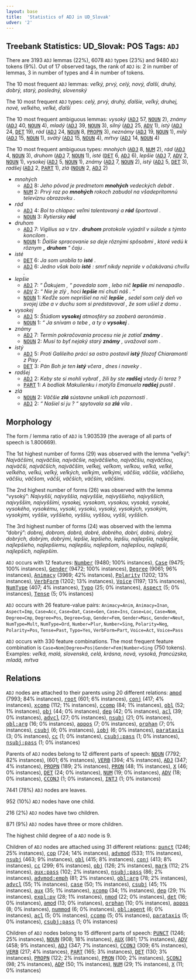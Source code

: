 ```yaml
---
layout: base
title:  'Statistics of ADJ in UD_Slovak'
udver: '2'
---
```


## Treebank Statistics: UD_Slovak: POS Tags: `ADJ`

There are 3193 `ADJ` lemmas (22%), 6078 `ADJ` types (23%) and 9480 `ADJ` tokens (9%).
Out of 17 observed tags, the rank of `ADJ` is: 2 in number of lemmas, 3 in number of types and 4 in number of tokens.

The 10 most frequent `ADJ` lemmas: <em>veľký, prvý, celý, nový, ďalší, druhý, dobrý, starý, posledný, slovenský</em>

The 10 most frequent `ADJ` types:  <em>celý, prvý, druhý, ďalšie, veľký, druhej, nové, veľkého, veľké, ďalší</em>

The 10 most frequent ambiguous lemmas: <em>vysoký</em> (<tt><a href="sk-pos-ADJ.html">ADJ</a></tt> 57, <tt><a href="sk-pos-NOUN.html">NOUN</a></tt> 2), <em>známy</em> (<tt><a href="sk-pos-ADJ.html">ADJ</a></tt> 40, <tt><a href="sk-pos-NOUN.html">NOUN</a></tt> 4), <em>mladý</em> (<tt><a href="sk-pos-ADJ.html">ADJ</a></tt> 39, <tt><a href="sk-pos-NOUN.html">NOUN</a></tt> 3), <em>silný</em> (<tt><a href="sk-pos-ADJ.html">ADJ</a></tt> 25, <tt><a href="sk-pos-ADV.html">ADV</a></tt> 1), <em>istý</em> (<tt><a href="sk-pos-ADJ.html">ADJ</a></tt> 24, <tt><a href="sk-pos-DET.html">DET</a></tt> 19), <em>rád</em> (<tt><a href="sk-pos-ADJ.html">ADJ</a></tt> 24, <tt><a href="sk-pos-NOUN.html">NOUN</a></tt> 8, <tt><a href="sk-pos-PROPN.html">PROPN</a></tt> 3), <em>neznámy</em> (<tt><a href="sk-pos-ADJ.html">ADJ</a></tt> 19, <tt><a href="sk-pos-NOUN.html">NOUN</a></tt> 1), <em>milý</em> (<tt><a href="sk-pos-ADJ.html">ADJ</a></tt> 15, <tt><a href="sk-pos-NOUN.html">NOUN</a></tt> 1), <em>svätý</em> (<tt><a href="sk-pos-ADJ.html">ADJ</a></tt> 15, <tt><a href="sk-pos-NOUN.html">NOUN</a></tt> 4), <em>mŕtvy</em> (<tt><a href="sk-pos-ADJ.html">ADJ</a></tt> 14, <tt><a href="sk-pos-NOUN.html">NOUN</a></tt> 4)

The 10 most frequent ambiguous types:  <em>mnohých</em> (<tt><a href="sk-pos-ADJ.html">ADJ</a></tt> 8, <tt><a href="sk-pos-NUM.html">NUM</a></tt> 2), <em>rád</em> (<tt><a href="sk-pos-ADJ.html">ADJ</a></tt> 4, <tt><a href="sk-pos-NOUN.html">NOUN</a></tt> 3), <em>druhom</em> (<tt><a href="sk-pos-ADJ.html">ADJ</a></tt> 7, <tt><a href="sk-pos-NOUN.html">NOUN</a></tt> 1), <em>isté</em> (<tt><a href="sk-pos-DET.html">DET</a></tt> 6, <tt><a href="sk-pos-ADJ.html">ADJ</a></tt> 6), <em>lepšie</em> (<tt><a href="sk-pos-ADJ.html">ADJ</a></tt> 7, <tt><a href="sk-pos-ADV.html">ADV</a></tt> 2, <tt><a href="sk-pos-NOUN.html">NOUN</a></tt> 1), <em>vysokej</em> (<tt><a href="sk-pos-ADJ.html">ADJ</a></tt> 5, <tt><a href="sk-pos-NOUN.html">NOUN</a></tt> 1), <em>známy</em> (<tt><a href="sk-pos-ADJ.html">ADJ</a></tt> 7, <tt><a href="sk-pos-NOUN.html">NOUN</a></tt> 2), <em>istý</em> (<tt><a href="sk-pos-ADJ.html">ADJ</a></tt> 5, <tt><a href="sk-pos-DET.html">DET</a></tt> 3), <em>radšej</em> (<tt><a href="sk-pos-ADJ.html">ADJ</a></tt> 2, <tt><a href="sk-pos-PART.html">PART</a></tt> 1), <em>zlá</em> (<tt><a href="sk-pos-NOUN.html">NOUN</a></tt> 2, <tt><a href="sk-pos-ADJ.html">ADJ</a></tt> 2)


* <em>mnohých</em>
  * <tt><a href="sk-pos-ADJ.html">ADJ</a></tt> 8: <em>Jeho pôvod je predmetom <b>mnohých</b> vedeckých debát .</em>
  * <tt><a href="sk-pos-NUM.html">NUM</a></tt> 2: <em>Prvý raz po <b>mnohých</b> rokoch zabudol na všadeprítomnú televíznu obrazovku .</em>
* <em>rád</em>
  * <tt><a href="sk-pos-ADJ.html">ADJ</a></tt> 4: <em>Bol to chlapec veľmi talentovaný a <b>rád</b> športoval .</em>
  * <tt><a href="sk-pos-NOUN.html">NOUN</a></tt> 3: <em>Rytiersky <b>rád</b></em>
* <em>druhom</em>
  * <tt><a href="sk-pos-ADJ.html">ADJ</a></tt> 7: <em>Vigilius sa v tzv . <b>druhom</b> protokole vyjadril v súlade s týmto koncilom .</em>
  * <tt><a href="sk-pos-NOUN.html">NOUN</a></tt> 1: <em>Ďalšie spracovanie sa deje rôznými spôsobmi , ktoré vedú k rôznym „ <b>druhom</b> “ čaju .</em>
* <em>isté</em>
  * <tt><a href="sk-pos-DET.html">DET</a></tt> 6: <em>Ja som urobila to <b>isté</b> .</em>
  * <tt><a href="sk-pos-ADJ.html">ADJ</a></tt> 6: <em>Jedno však bolo <b>isté</b> : smrť nikdy nepríde v očakávanú chvíľu .</em>
* <em>lepšie</em>
  * <tt><a href="sk-pos-ADJ.html">ADJ</a></tt> 7: <em>“ Ďakujem , “ povedala som , lebo nič <b>lepšie</b> mi nenapadlo .</em>
  * <tt><a href="sk-pos-ADV.html">ADV</a></tt> 2: <em>“ Nie je zlý , hoci <b>lepšie</b> mi chutí náš . “</em>
  * <tt><a href="sk-pos-NOUN.html">NOUN</a></tt> 1: <em>Keďže som neprišiel na nič <b>lepšie</b> , sedel som celý deň vo svojej izbe a v duchu som si predstavoval , že som ušiel z domu .</em>
* <em>vysokej</em>
  * <tt><a href="sk-pos-ADJ.html">ADJ</a></tt> 5: <em>Štúdiom <b>vysokej</b> atmosféry sa zaoberá aeronómia .</em>
  * <tt><a href="sk-pos-NOUN.html">NOUN</a></tt> 1: <em>“ Ja snívam o tebe , a ty o <b>vysokej</b> .</em>
* <em>známy</em>
  * <tt><a href="sk-pos-ADJ.html">ADJ</a></tt> 7: <em>Termín pokračovania procesu nie je zatiaľ <b>známy</b> .</em>
  * <tt><a href="sk-pos-NOUN.html">NOUN</a></tt> 2: <em>Musí to byť nejaký starý <b>známy</b> , uvažoval som .</em>
* <em>istý</em>
  * <tt><a href="sk-pos-ADJ.html">ADJ</a></tt> 5: <em>Proti Galileiho práci sa ostro postavil <b>istý</b> filozof Chiaramonti z Pisy .</em>
  * <tt><a href="sk-pos-DET.html">DET</a></tt> 3: <em>Pán Boh je ten <b>istý</b> včera , dnes i naveky .</em>
* <em>radšej</em>
  * <tt><a href="sk-pos-ADJ.html">ADJ</a></tt> 2: <em>Keby ste si mohli vybrať , žili by ste <b>radšej</b> vtedy či teraz ?</em>
  * <tt><a href="sk-pos-PART.html">PART</a></tt> 1: <em>A bodliak Makulienku i motýľa Emanuela <b>radšej</b> pustil .</em>
* <em>zlá</em>
  * <tt><a href="sk-pos-NOUN.html">NOUN</a></tt> 2: <em>Väčšie <b>zlá</b> sústavne unikali ich pozornosti .</em>
  * <tt><a href="sk-pos-ADJ.html">ADJ</a></tt> 2: <em>“ Našiel si ju ? “ spytovala sa <b>zlá</b> víla .</em>

## Morphology

The form / lemma ratio of `ADJ` is 1.903539 (the average of all parts of speech is 1.800669).

The 1st highest number of forms (29) was observed with the lemma “veľký”: <em>Najväčšími, najväčšia, najväčšie, najväčšieho, najväčšiu, najväčšou, najväčší, najväčších, najväčším, veľkej, veľkom, veľkou, veľká, veľké, veľkého, veľkú, veľký, veľkých, veľkým, veľkými, väčšia, väčšie, väčšieho, väčšiu, väčšom, väčší, väčších, väčším, väčšími</em>.

The 2nd highest number of forms (26) was observed with the lemma “vysoký”: <em>Najvyšší, najvyššia, najvyššie, najvyššieho, najvyšších, najvyšším, najvyššími, vysokej, vysokom, vysokou, vysoká, vysoké, vysokého, vysokému, vysokí, vysokú, vysoký, vysokých, vysokým, vysokými, vyššie, vyššieho, vyššiu, vyššou, vyšší, vyšších</em>.

The 3rd highest number of forms (24) was observed with the lemma “dobrý”: <em>dobrej, dobrom, dobrá, dobré, dobrého, dobrí, dobrú, dobrý, dobrých, dobrým, dobrými, lepšie, lepšieho, lepšiu, najlepšia, najlepšie, najlepšieho, najlepšiemu, najlepšiu, najlepšom, najlepšou, najlepší, najlepších, najlepším</em>.

`ADJ` occurs with 12 features: <tt><a href="sk-feat-Number.html">Number</a></tt> (9480; 100% instances), <tt><a href="sk-feat-Case.html">Case</a></tt> (9475; 100% instances), <tt><a href="sk-feat-Gender.html">Gender</a></tt> (9472; 100% instances), <tt><a href="sk-feat-Degree.html">Degree</a></tt> (9061; 96% instances), <tt><a href="sk-feat-Animacy.html">Animacy</a></tt> (3969; 42% instances), <tt><a href="sk-feat-Polarity.html">Polarity</a></tt> (1202; 13% instances), <tt><a href="sk-feat-VerbForm.html">VerbForm</a></tt> (1202; 13% instances), <tt><a href="sk-feat-Voice.html">Voice</a></tt> (1197; 13% instances), <tt><a href="sk-feat-NumType.html">NumType</a></tt> (407; 4% instances), <tt><a href="sk-feat-Typo.html">Typo</a></tt> (25; 0% instances), <tt><a href="sk-feat-Aspect.html">Aspect</a></tt> (5; 0% instances), <tt><a href="sk-feat-Tense.html">Tense</a></tt> (5; 0% instances)

`ADJ` occurs with 26 feature-value pairs: `Animacy=Anim`, `Animacy=Inan`, `Aspect=Imp`, `Case=Acc`, `Case=Dat`, `Case=Gen`, `Case=Ins`, `Case=Loc`, `Case=Nom`, `Degree=Cmp`, `Degree=Pos`, `Degree=Sup`, `Gender=Fem`, `Gender=Masc`, `Gender=Neut`, `NumType=Mult`, `NumType=Ord`, `Number=Plur`, `Number=Sing`, `Polarity=Neg`, `Polarity=Pos`, `Tense=Past`, `Typo=Yes`, `VerbForm=Part`, `Voice=Act`, `Voice=Pass`

`ADJ` occurs with 330 feature combinations.
The most frequent feature combination is `Case=Nom|Degree=Pos|Gender=Fem|Number=Sing` (750 tokens).
Examples: <em>veľká, malá, slovenská, celá, krásna, nová, vysoká, francúzska, mladá, mŕtva</em>


## Relations

`ADJ` nodes are attached to their parents using 20 different relations: <tt><a href="sk-dep-amod.html">amod</a></tt> (7993; 84% instances), <tt><a href="sk-dep-root.html">root</a></tt> (601; 6% instances), <tt><a href="sk-dep-conj.html">conj</a></tt> (417; 4% instances), <tt><a href="sk-dep-xcomp.html">xcomp</a></tt> (112; 1% instances), <tt><a href="sk-dep-ccomp.html">ccomp</a></tt> (84; 1% instances), <tt><a href="sk-dep-obl.html">obl</a></tt> (52; 1% instances), <tt><a href="sk-dep-obj.html">obj</a></tt> (44; 0% instances), <tt><a href="sk-dep-dep.html">dep</a></tt> (42; 0% instances), <tt><a href="sk-dep-acl.html">acl</a></tt> (39; 0% instances), <tt><a href="sk-dep-advcl.html">advcl</a></tt> (27; 0% instances), <tt><a href="sk-dep-nsubj.html">nsubj</a></tt> (21; 0% instances), <tt><a href="sk-dep-obl-arg.html">obl:arg</a></tt> (16; 0% instances), <tt><a href="sk-dep-appos.html">appos</a></tt> (7; 0% instances), <tt><a href="sk-dep-orphan.html">orphan</a></tt> (7; 0% instances), <tt><a href="sk-dep-csubj.html">csubj</a></tt> (6; 0% instances), <tt><a href="sk-dep-iobj.html">iobj</a></tt> (6; 0% instances), <tt><a href="sk-dep-parataxis.html">parataxis</a></tt> (3; 0% instances), <tt><a href="sk-dep-cc.html">cc</a></tt> (1; 0% instances), <tt><a href="sk-dep-csubj-pass.html">csubj:pass</a></tt> (1; 0% instances), <tt><a href="sk-dep-nsubj-pass.html">nsubj:pass</a></tt> (1; 0% instances)

Parents of `ADJ` nodes belong to 12 different parts of speech: <tt><a href="sk-pos-NOUN.html">NOUN</a></tt> (7792; 82% instances),  (601; 6% instances), <tt><a href="sk-pos-VERB.html">VERB</a></tt> (394; 4% instances), <tt><a href="sk-pos-ADJ.html">ADJ</a></tt> (347; 4% instances), <tt><a href="sk-pos-PROPN.html">PROPN</a></tt> (189; 2% instances), <tt><a href="sk-pos-PRON.html">PRON</a></tt> (48; 1% instances), <tt><a href="sk-pos-X.html">X</a></tt> (46; 0% instances), <tt><a href="sk-pos-DET.html">DET</a></tt> (24; 0% instances), <tt><a href="sk-pos-NUM.html">NUM</a></tt> (19; 0% instances), <tt><a href="sk-pos-ADV.html">ADV</a></tt> (18; 0% instances), <tt><a href="sk-pos-CCONJ.html">CCONJ</a></tt> (1; 0% instances), <tt><a href="sk-pos-INTJ.html">INTJ</a></tt> (1; 0% instances)

7441 (78%) `ADJ` nodes are leaves.

952 (10%) `ADJ` nodes have one child.

216 (2%) `ADJ` nodes have two children.

871 (9%) `ADJ` nodes have three or more children.

The highest child degree of a `ADJ` node is 9.

Children of `ADJ` nodes are attached using 31 different relations: <tt><a href="sk-dep-punct.html">punct</a></tt> (1246; 25% instances), <tt><a href="sk-dep-cop.html">cop</a></tt> (724; 14% instances), <tt><a href="sk-dep-advmod.html">advmod</a></tt> (533; 11% instances), <tt><a href="sk-dep-nsubj.html">nsubj</a></tt> (463; 9% instances), <tt><a href="sk-dep-obl.html">obl</a></tt> (415; 8% instances), <tt><a href="sk-dep-conj.html">conj</a></tt> (413; 8% instances), <tt><a href="sk-dep-cc.html">cc</a></tt> (299; 6% instances), <tt><a href="sk-dep-obj.html">obj</a></tt> (126; 2% instances), <tt><a href="sk-dep-mark.html">mark</a></tt> (112; 2% instances), <tt><a href="sk-dep-aux-pass.html">aux:pass</a></tt> (102; 2% instances), <tt><a href="sk-dep-nsubj-pass.html">nsubj:pass</a></tt> (86; 2% instances), <tt><a href="sk-dep-advmod-emph.html">advmod:emph</a></tt> (81; 2% instances), <tt><a href="sk-dep-obl-arg.html">obl:arg</a></tt> (78; 2% instances), <tt><a href="sk-dep-advcl.html">advcl</a></tt> (55; 1% instances), <tt><a href="sk-dep-case.html">case</a></tt> (50; 1% instances), <tt><a href="sk-dep-csubj.html">csubj</a></tt> (45; 1% instances), <tt><a href="sk-dep-aux.html">aux</a></tt> (35; 1% instances), <tt><a href="sk-dep-xcomp.html">xcomp</a></tt> (34; 1% instances), <tt><a href="sk-dep-dep.html">dep</a></tt> (29; 1% instances), <tt><a href="sk-dep-expl-pv.html">expl:pv</a></tt> (28; 1% instances), <tt><a href="sk-dep-nmod.html">nmod</a></tt> (22; 0% instances), <tt><a href="sk-dep-det.html">det</a></tt> (16; 0% instances), <tt><a href="sk-dep-amod.html">amod</a></tt> (13; 0% instances), <tt><a href="sk-dep-orphan.html">orphan</a></tt> (10; 0% instances), <tt><a href="sk-dep-appos.html">appos</a></tt> (8; 0% instances), <tt><a href="sk-dep-nummod.html">nummod</a></tt> (6; 0% instances), <tt><a href="sk-dep-obl-agent.html">obl:agent</a></tt> (6; 0% instances), <tt><a href="sk-dep-acl.html">acl</a></tt> (5; 0% instances), <tt><a href="sk-dep-ccomp.html">ccomp</a></tt> (5; 0% instances), <tt><a href="sk-dep-parataxis.html">parataxis</a></tt> (5; 0% instances), <tt><a href="sk-dep-csubj-pass.html">csubj:pass</a></tt> (1; 0% instances)

Children of `ADJ` nodes belong to 15 different parts of speech: <tt><a href="sk-pos-PUNCT.html">PUNCT</a></tt> (1246; 25% instances), <tt><a href="sk-pos-NOUN.html">NOUN</a></tt> (908; 18% instances), <tt><a href="sk-pos-AUX.html">AUX</a></tt> (861; 17% instances), <tt><a href="sk-pos-ADV.html">ADV</a></tt> (458; 9% instances), <tt><a href="sk-pos-ADJ.html">ADJ</a></tt> (347; 7% instances), <tt><a href="sk-pos-CCONJ.html">CCONJ</a></tt> (309; 6% instances), <tt><a href="sk-pos-VERB.html">VERB</a></tt> (217; 4% instances), <tt><a href="sk-pos-PART.html">PART</a></tt> (165; 3% instances), <tt><a href="sk-pos-DET.html">DET</a></tt> (130; 3% instances), <tt><a href="sk-pos-PROPN.html">PROPN</a></tt> (122; 2% instances), <tt><a href="sk-pos-PRON.html">PRON</a></tt> (100; 2% instances), <tt><a href="sk-pos-SCONJ.html">SCONJ</a></tt> (98; 2% instances), <tt><a href="sk-pos-ADP.html">ADP</a></tt> (50; 1% instances), <tt><a href="sk-pos-NUM.html">NUM</a></tt> (29; 1% instances), <tt><a href="sk-pos-X.html">X</a></tt> (11; 0% instances)

